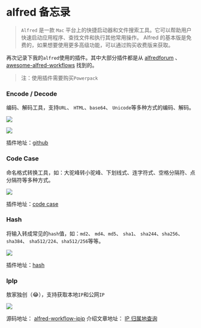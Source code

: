# alfred 备忘录

> `Alfred` 是一款 `Mac` 平台上的快捷启动器和文件搜索工具。它可以帮助用户快速启动应用程序、查找文件和执行其他常用操作。 Alfred 的基本版是免费的，如果想要使用更多高级功能，可以通过购买收费版来获取。

再次记录下我的`alfred`使用的插件。其中大部分插件都是从 [alfredforum](https://www.alfredforum.com/) 、 [awesome-alfred-workflows](https://github.com/alfred-workflows/awesome-alfred-workflows) 找到的。

> 注：使用插件需要购买`Powerpack`

### Encode / Decode

编码、解码工具，支持`URL`、 `HTML`、`base64`、 `Unicode`等多种方式的编码、解码。

![](https://1.z.wiki/images/20220404/9988378ebdaa4338a56f8f1cf77751fd.png)

![](https://2.z.wiki/images/20220404/e1e3e1df37764325a61034440e1bcded.png)

插件地址：[github](https://github.com/willfarrell/alfred-encode-decode-workflow)

### Code Case

命名格式转换工具，如：大驼峰转小驼峰、下划线式、连字符式、空格分隔符、点分隔符等多种方式。

![](https://3.z.wiki/images/20220404/6b602f5fba024646b17827847032d390.png)

插件地址：[code case](http://www.packal.org/workflow/code-case)


### Hash

将输入转成常见的`hash`值，如：`md2`、 `md4`、`md5`、 `sha1`、 `sha244`、`sha256`、`sha384`、 `sha512/224`、`sha512/256`等等。

![](https://4.z.wiki/images/20220404/780ef2831a0b41cfb942c1548837de7e.png)

插件地址：[hash](https://github.com/BigLuck/alfred2-hash)


### IpIp

敖家独创（😂），支持获取本地`IP`和公网`IP`

![](https://0.z.wiki/images/20220410/d68b782087bd45909d9e814bb8393272.png)

源码地址： [alfred-workflow-ipip](https://github.com/yihuaxiang/alfred-workflow-ipip) 
介绍文章地址： [IP 归属地查询](https://z.wiki/misc/ip-query.html#%E9%98%B6%E6%AE%B5%E6%80%A7%E6%88%90%E6%9E%9C)
